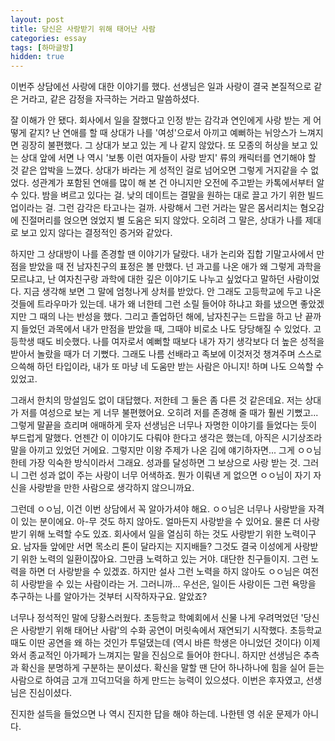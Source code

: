 ```yaml
---
layout: post
title: 당신은 사랑받기 위해 태어난 사람
categories: essay
tags: [하마글방]
hidden: true
---
```


이번주 상담에선 사랑에 대한 이야기를 했다. 선생님은 일과 사랑이 결국 본질적으로 같은 거라고, 같은 감정을 자극하는 거라고 말씀하셨다.

잘 이해가 안 됐다. 회사에서 일을 잘했다고 인정 받는 감각과 연인에게 사랑 받는 게 어떻게 같지? 난 연애를 할 때 상대가 나를 '여성'으로서 아끼고 예뻐하는 뉘앙스가 느껴지면 굉장히 불편했다. 그 상대가 보고 있는 게 나 같지 않았다. 또 모종의 허상을 보고 있는 상대 앞에 서면 나 역시 '보통 이런 여자들이 사랑 받지' 류의 캐릭터를 연기해야 할 것 같은 압박을 느꼈다. 상대가 바라는 게 성적인 걸로 넘어오면 그렇게 거지같을 수 없었다. 성관계가 포함된 연애를 많이 해 본 건 아니지만 오전에 주고받는 카톡에서부터 알 수 있다. 밤을 벼르고 있다는 걸. 낮의 데이트는 결말을 원하는 대로 끌고 가기 위한 빌드업이라는 걸. 그런 감각은 타고나는 걸까. 사랑해서 그런 거라는 말은 몸서리치는 혐오감에 진절머리를 얹으면 얹었지 별 도움은 되지 않았다. 오히려 그 말은, 상대가 나를 제대로 보고 있지 않다는 결정적인 증거와 같았다.

하지만 그 상대방이 나를 존경할 땐 이야기가 달랐다. 내가 논리와 집합 기말고사에서 만점을 받았을 때 전 남자친구의 표정은 볼 만했다. 넌 과고를 나온 애가 왜 그렇게 과학을 모르냐고, 난 여자친구랑 과학에 대한 깊은 이야기도 나누고 싶었다고 말하던 사람이었다. 지금 생각해 보면 그 말에 엄청나게 상처를 받았다. 안 그래도 고등학교에 두고 나온 것들에 트라우마가 있는데. 내가 왜 너한테 그런 소릴 들어야 하냐고 화를 냈으면 좋았겠지만 그 때의 나는 반성을 했다. 그리고 졸업하던 해에, 남자친구는 드랍을 하고 난 끝까지 들었던 과목에서 내가 만점을 받았을 때, 그때야 비로소 나도 당당해질 수 있었다. 고등학생 때도 비슷했다. 나를 여자로서 예뻐할 때보다 내가 자기 생각보다 더 높은 성적을 받아서 놀랐을 때가 더 기뻤다. 그래도 나름 선배라고 족보에 이것저것 챙겨주며 스스로 으쓱해 하던 타입이라, 내가 또 마냥 네 도움만 받는 사람은 아니지! 하며 나도 으쓱할 수 있었고.

그래서 한치의 망설임도 없이 대답했다. 저한테 그 둘은 좀 다른 것 같은데요. 저는 상대가 저를 여성으로 보는 게 너무 불편했어요. 오히려 저를 존경해 줄 때가 훨씬 기뻤고... 그렇게 말끝을 흐리며 애매하게 웃자 선생님은 너무나 자명한 이야기를 들었다는 듯이 부드럽게 말했다. 언젠간 이 이야기도 다뤄야 한다고 생각은 했는데, 아직은 시기상조라 말을 아끼고 있었던 거에요. 그렇지만 이왕 주제가 나온 김에 얘기하자면... 그게 ㅇㅇ님한테 가장 익숙한 방식이라서 그래요. 성과를 달성하면 그 보상으로 사랑 받는 것. 그러니 그런 성과 없이 주는 사랑이 너무 어색하죠. 뭔가 이뤄낸 게 없으면 ㅇㅇ님이 자기 자신을 사랑받을 만한 사람으로 생각하지 않으니까요. 

그런데 ㅇㅇ님, 이건 이번 상담에서 꼭 알아가셔야 해요. ㅇㅇ님은 너무나 사랑받을 자격이 있는 분이에요. 아-무 것도 하지 않아도. 얼마든지 사랑받을 수 있어요. 물론 더 사랑받기 위해 노력할 수도 있죠. 회사에서 일을 열심히 하는 것도 사랑받기 위한 노력이구요. 남자들 앞에만 서면 목소리 톤이 달라지는 지지배들? 그것도 결국 이성에게 사랑받기 위한 노력의 일환이잖아요. 그만큼 노력하고 있는 거야. 대단한 친구들이지. 그런 노력을 하면 더 사랑받을 수 있겠죠. 하지만 설사 그런 노력을 하지 않아도 ㅇㅇ님은 여전히 사랑받을 수 있는 사람이라는 거. 그러니까... 우선은, 일이든 사랑이든 그런 욕망을 추구하는 나를 알아가는 것부터 시작하자구요. 알았죠?

너무나 정석적인 말에 당황스러웠다. 초등학교 학예회에서 신물 나게 우려먹었던 '당신은 사랑받기 위해 태어난 사람'의 수화 공연이 머릿속에서 재연되기 시작했다. 초등학교 때도 이딴 공연을 왜 하는 것인가 투덜댔는데 (역시 바른 학생은 아니었던 것이다) 이제 와서 종교적인 아가페가 느껴지는 말을 진심으로 들어야 한다니. 하지만 선생님은 추측과 확신을 분명하게 구분하는 분이셨다. 확신을 말할 땐 단어 하나하나에 힘을 실어 듣는 사람으로 하여금 고개 끄덕끄덕을 하게 만드는 능력이 있으셨다. 이번은 후자였고, 선생님은 진심이셨다.

진지한 설득을 들었으면 나 역시 진지한 답을 해야 하는데. 나한텐 영 쉬운 문제가 아니다.